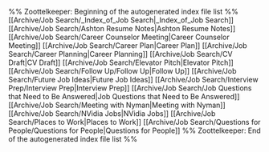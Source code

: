 %% Zoottelkeeper: Beginning of the autogenerated index file list  %%
 [[Archive/Job Search/_Index_of_Job Search|_Index_of_Job Search]]
 [[Archive/Job Search/Ashton Resume Notes|Ashton Resume Notes]]
 [[Archive/Job Search/Career Counselor Meeting|Career Counselor Meeting]]
 [[Archive/Job Search/Career Plan|Career Plan]]
 [[Archive/Job Search/Career Planning|Career Planning]]
 [[Archive/Job Search/CV Draft|CV Draft]]
 [[Archive/Job Search/Elevator Pitch|Elevator Pitch]]
 [[Archive/Job Search/Follow Up/Follow Up|Follow Up]]
 [[Archive/Job Search/Future Job Ideas|Future Job Ideas]]
 [[Archive/Job Search/Interview Prep/Interview Prep|Interview Prep]]
 [[Archive/Job Search/Job Questions that Need to Be Answered|Job Questions that Need to Be Answered]]
 [[Archive/Job Search/Meeting with Nyman|Meeting with Nyman]]
 [[Archive/Job Search/NVidia Jobs|NVidia Jobs]]
 [[Archive/Job Search/Places to Work|Places to Work]]
 [[Archive/Job Search/Questions for People/Questions for People|Questions for People]]
%% Zoottelkeeper: End of the autogenerated index file list  %%
